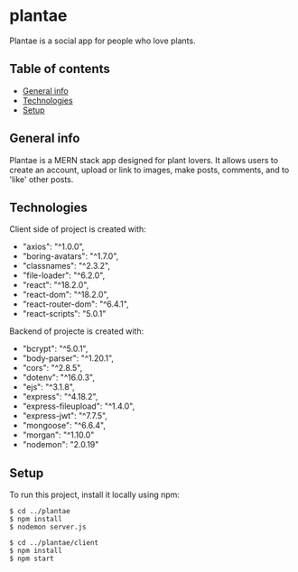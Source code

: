 # plantae
Plantae is a social app for people who love plants.

## Table of contents
* [General info](#general-info)
* [Technologies](#technologies)
* [Setup](#setup)

## General info
Plantae is a MERN stack app designed for plant lovers. It allows users to create an account, upload or link to images, make posts, comments, and to 'like' other posts. 
	
## Technologies
Client side of project is created with:
  * "axios": "^1.0.0",
  * "boring-avatars": "^1.7.0",
  * "classnames": "^2.3.2",
  * "file-loader": "^6.2.0",
  * "react": "^18.2.0",
  * "react-dom": "^18.2.0",
  * "react-router-dom": "^6.4.1",
  * "react-scripts": "5.0.1"
  
Backend of projecte is created with: 
  * "bcrypt": "^5.0.1",
  * "body-parser": "^1.20.1",
  * "cors": "^2.8.5",
  * "dotenv": "^16.0.3",
  * "ejs": "^3.1.8",
  * "express": "^4.18.2",
  * "express-fileupload": "^1.4.0",
  * "express-jwt": "^7.7.5",
  * "mongoose": "^6.6.4",
  * "morgan": "^1.10.0"
  * "nodemon": "2.0.19"

	
## Setup
To run this project, install it locally using npm:

```
$ cd ../plantae
$ npm install
$ nodemon server.js
```

```
$ cd ../plantae/client
$ npm install
$ npm start
```
